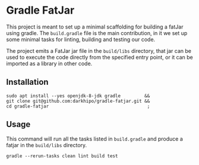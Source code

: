 # Gradle FatJar
This project is meant to set up a minimal scaffolding for building a fatJar using gradle. The `build.gradle` file is the main contribution, in it we set up some minimal tasks for linting, building and testing our code. 

The project emits a FatJar jar file in the `build/libs` directory, that jar can be used to execute the code directly from the specified entry point, or it can be imported as a library in other code. 

## Installation
```
sudo apt install --yes openjdk-8-jdk gradle         &&
git clone git@github.com:darkhipo/gradle-fatjar.git &&
cd gradle-fatjar                                     ;
```

## Usage
This command will run all the tasks listed in `build.gradle` and produce a fatjar in the `build/libs` directory.
```
gradle --rerun-tasks clean lint build test
```
